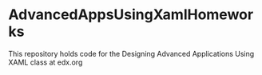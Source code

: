 # AdvancedAppsUsingXamlHomeworks
This repository holds code for the Designing Advanced Applications Using XAML class at edx.org
